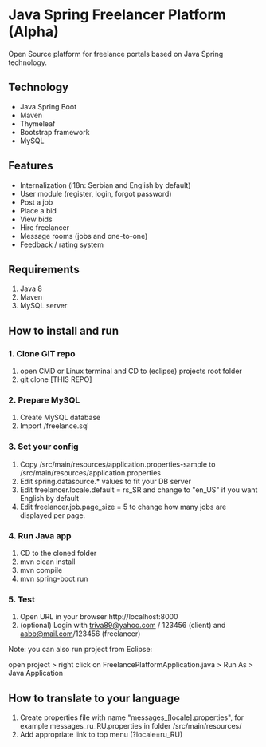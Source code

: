 # Java Spring Freelancer Platform (Alpha)

Open Source platform for freelance portals based on Java Spring technology.

## Technology

- Java Spring Boot
- Maven
- Thymeleaf 
- Bootstrap framework
- MySQL

## Features

- Internalization (i18n: Serbian and English by default)
- User module (register, login, forgot password)
- Post a job
- Place a bid
- View bids
- Hire freelancer
- Message rooms (jobs and one-to-one)
- Feedback / rating system

## Requirements 

1. Java 8
2. Maven
3. MySQL server

## How to install and run 

### 1. Clone GIT repo

1. open CMD or Linux terminal and CD to (eclipse) projects root folder
2. git clone [THIS REPO]

### 2. Prepare MySQL

1. Create MySQL database 
2. Import /freelance.sql

### 3. Set your config

1. Copy /src/main/resources/application.properties-sample to /src/main/resources/application.properties
2. Edit spring.datasource.* values to fit your DB server
3. Edit freelancer.locale.default = rs_SR and change to "en_US" if you want English by default
4. Edit freelancer.job.page_size = 5 to change how many jobs are displayed per page.

### 4. Run Java app

1. CD to the cloned folder
2. mvn clean install
3. mvn compile
4. mvn spring-boot:run

### 5. Test

1. Open URL in your browser http://localhost:8000
2. (optional) Login with triva89@yahoo.com / 123456 (client) and aabb@mail.com/123456 (freelancer)

Note: you can also run project from Eclipse:

open project > right click on FreelancePlatformApplication.java > Run As > Java Application

## How to translate to your language

1. Create properties file with name "messages_[locale].properties", for example messages_ru_RU.properties in folder /src/main/resources/
2. Add appropriate link to top menu (?locale=ru_RU)